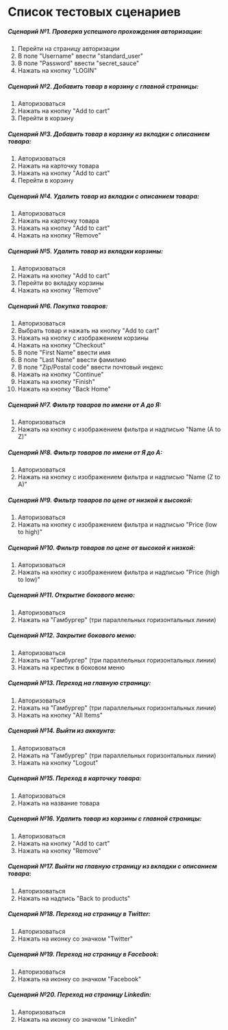 # Список тестовых сценариев

##### Сценарий №1. Проверка успешного прохождения авторизации:
1. Перейти на страницу авторизации
2. В поле "Username" ввести "standard_user"
3. В поле "Password" ввести "secret_sauce"
4. Нажать на кнопку "LOGIN"

##### Сценарий №2. Добавить товар в корзину с главной страницы:
1. Авторизоваться
2. Нажать на кнопку "Add to cart"
3. Перейти в корзину

##### Сценарий №3. Добавить товар в корзину из вкладки с описанием товара:
1. Авторизоваться
2. Нажать на карточку товара
3. Нажать на кнопку "Add to cart"
4. Перейти в корзину

##### Сценарий №4. Удалить товар из вкладки с описанием товара:
1. Авторизоваться
2. Нажать на карточку товара
3. Нажать на кнопку "Add to cart"
4. Нажать на кнопку "Remove"

##### Сценарий №5. Удалить товар из вкладки корзины:
1. Авторизоваться
2. Нажать на кнопку "Add to cart"
3. Перейти во вкладку корзины
4. Нажать на кнопку "Remove"

##### Сценарий №6. Покупка товаров:
1. Авторизоваться
2. Выбрать товар и нажать на кнопку "Add to cart"
3. Нажать на кнопку с изображением корзины
4. Нажать на кнопку "Checkout"
5. В поле "First Name" ввести имя
6. В поле "Last Name" ввести фамилию
7. В поле "Zip/Postal code" ввести почтовый индекс
8. Нажать на кнопку "Continue"
9. Нажать на кнопку "Finish"
10. Нажать на кнопку "Back Home"

##### Сценарий №7. Фильтр товаров по имени от А до Я:
1. Авторизоваться
2. Нажать на кнопку c изображением фильтра и надписью "Name (A to Z)"

##### Сценарий №8. Фильтр товаров по имени от Я до А:
1. Авторизоваться
3. Нажать на кнопку c изображением фильтра и надписью "Name (Z to A)"

##### Сценарий №9. Фильтр товаров по цене от низкой к высокой:
1. Авторизоваться
2. Нажать на кнопку c изображением фильтра и надписью "Price (low to high)"

##### Сценарий №10. Фильтр товаров по цене от высокой к низкой:
1. Авторизоваться
2. Нажать на кнопку c изображением фильтра и надписью "Price (high to low)"

##### Сценарий №11. Открытие бокового меню:
1. Авторизоваться
2. Нажать на "Гамбургер" (три параллельных горизонтальных линии)

##### Сценарий №12. Закрытие бокового меню:
1. Авторизоваться
2. Нажать на "Гамбургер" (три параллельных горизонтальных линии)
3. Нажать на крестик в боковом меню

##### Сценарий №13. Переход на главную страницу:
1. Авторизоваться
2. Нажать на "Гамбургер" (три параллельных горизонтальных линии)
3. Нажать на кнопку "All Items"

##### Сценарий №14. Выйти из аккаунта:
1. Авторизоваться
2. Нажать на "Гамбургер" (три параллельных горизонтальных линии)
3. Нажать на кнопку "Logout"

##### Сценарий №15. Переход в карточку товара:
1. Авторизоваться
2. Нажать на название товара

##### Сценарий №16. Удалить товар из корзины с главной страницы:
1. Авторизоваться
2. Нажать на кнопку "Add to cart"
3. Нажать на кнопку "Remove"

##### Сценарий №17. Выйти на главную страницу из вкладки с описанием товара:
1. Авторизоваться
2. Нажать на надпись "Back to products"

##### Сценарий №18. Переход на страницу в Twitter:
1. Авторизоваться
2. Нажать на иконку со значком "Twitter"

##### Сценарий №19. Переход на страницу в Facebook:
1. Авторизоваться
2. Нажать на иконку со значком "Facebook"

##### Сценарий №20. Переход на страницу Linkedin:
1. Авторизоваться
2. Нажать на иконку со значком "Linkedin"
